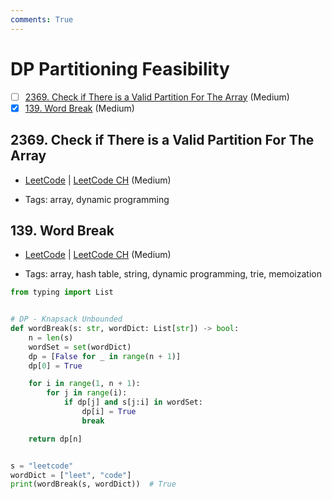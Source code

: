 ```yaml
---
comments: True
---
```


# DP Partitioning Feasibility

- [ ] [2369. Check if There is a Valid Partition For The Array](https://leetcode.cn/problems/check-if-there-is-a-valid-partition-for-the-array/) (Medium)
- [x] [139. Word Break](https://leetcode.cn/problems/word-break/) (Medium)

## 2369. Check if There is a Valid Partition For The Array

-   [LeetCode](https://leetcode.com/problems/check-if-there-is-a-valid-partition-for-the-array/) | [LeetCode CH](https://leetcode.cn/problems/check-if-there-is-a-valid-partition-for-the-array/) (Medium)

-   Tags: array, dynamic programming

## 139. Word Break

-   [LeetCode](https://leetcode.com/problems/word-break/) | [LeetCode CH](https://leetcode.cn/problems/word-break/) (Medium)

-   Tags: array, hash table, string, dynamic programming, trie, memoization

```python title="139. Word Break - Python Solution"
from typing import List


# DP - Knapsack Unbounded
def wordBreak(s: str, wordDict: List[str]) -> bool:
    n = len(s)
    wordSet = set(wordDict)
    dp = [False for _ in range(n + 1)]
    dp[0] = True

    for i in range(1, n + 1):
        for j in range(i):
            if dp[j] and s[j:i] in wordSet:
                dp[i] = True
                break

    return dp[n]


s = "leetcode"
wordDict = ["leet", "code"]
print(wordBreak(s, wordDict))  # True

```
